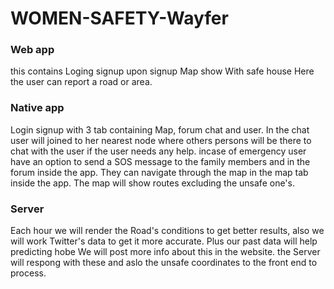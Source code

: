 # WOMEN-SAFETY-Wayfer


### Web app
this contains Loging signup upon signup Map show With safe house
Here the user can report a road or area.

### Native app

Login signup with 3 tab containing Map, forum chat and user.
In the chat user will joined to her nearest node where others persons will be there to chat with the user if the user needs any help.
incase of emergency user have an option to send a SOS message to the family members and in the forum inside the app.
They can navigate through the map in the map tab inside the app. The map will show routes excluding  the unsafe one's.

### Server

Each hour we will render the Road's conditions to get better results, also we will work Twitter's data to get it more accurate.
Plus our past data will help predicting hobe
We will post more info about this in the website.
the Server will respong with these and aslo the unsafe coordinates to the front end to process.
